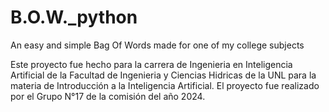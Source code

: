 # B.O.W._python
An easy and simple Bag Of Words made for one of my college subjects


Este proyecto fue hecho para la carrera de Ingenieria en Inteligencia Artificial de la Facultad de Ingenieria y Ciencias Hidricas de la UNL para la materia de Introducción a la Inteligencia Artificial.
El proyecto fue realizado por el Grupo N°17 de la comisión del año 2024.

